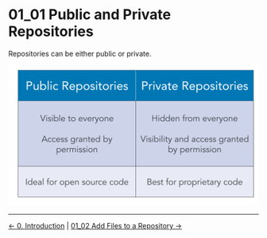 # 01_01 Public and Private Repositories
Repositories can be either public or private.

![Attributes of public and private repositories](./images/01_01-Create-Public-and-Private-Repositories.png)


<!-- FooterStart -->
---
[← 0. Introduction](../../ch0_intro/README.md) | [01_02 Add Files to a Repository →](../01_02_add_files/README.md)
<!-- FooterEnd -->
